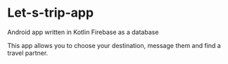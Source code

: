 # Let-s-trip-app
Android app written in Kotlin
Firebase as a database

This app allows you to choose your destination, message them and find a travel partner.
